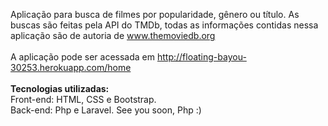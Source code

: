Aplicação para busca de filmes por popularidade, gênero ou título.
As buscas são feitas pela API do TMDb, todas as informações contidas nessa aplicação são de autoria de www.themoviedb.org <br> <br> 
A aplicação pode ser acessada em http://floating-bayou-30253.herokuapp.com/home <br> <br> 
<b>Tecnologias utilizadas:<br></b>
Front-end: HTML, CSS e Bootstrap. <br>
Back-end: Php e Laravel.
See you soon, Php :) 
